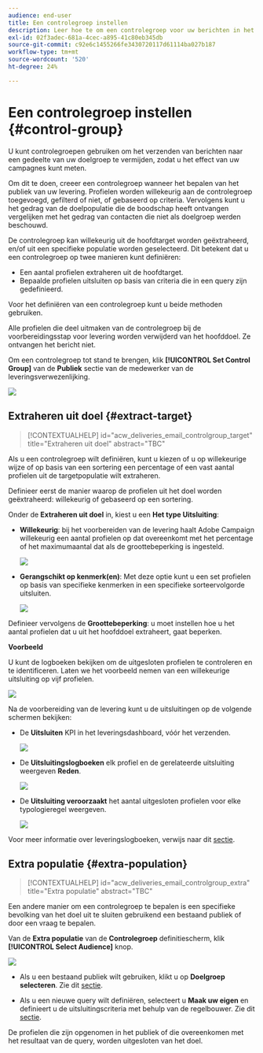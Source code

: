 ```yaml
---
audience: end-user
title: Een controlegroep instellen
description: Leer hoe te om een controlegroep voor uw berichten in het Web UI van de Campagne te plaatsen
exl-id: 02f3adec-681a-4cec-a895-41c80eb345db
source-git-commit: c92e6c1455266fe3430720117d61114ba027b187
workflow-type: tm+mt
source-wordcount: '520'
ht-degree: 24%

---
```


# Een controlegroep instellen {#control-group}

U kunt controlegroepen gebruiken om het verzenden van berichten naar een gedeelte van uw doelgroep te vermijden, zodat u het effect van uw campagnes kunt meten.

Om dit te doen, creeer een controlegroep wanneer het bepalen van het publiek van uw levering. Profielen worden willekeurig aan de controlegroep toegevoegd, gefilterd of niet, of gebaseerd op criteria. Vervolgens kunt u het gedrag van de doelpopulatie die de boodschap heeft ontvangen vergelijken met het gedrag van contacten die niet als doelgroep werden beschouwd.

De controlegroep kan willekeurig uit de hoofdtarget worden geëxtraheerd, en/of uit een specifieke populatie worden geselecteerd. Dit betekent dat u een controlegroep op twee manieren kunt definiëren:

* Een aantal profielen extraheren uit de hoofdtarget.
* Bepaalde profielen uitsluiten op basis van criteria die in een query zijn gedefinieerd.

Voor het definiëren van een controlegroep kunt u beide methoden gebruiken.

Alle profielen die deel uitmaken van de controlegroep bij de voorbereidingsstap voor levering worden verwijderd van het hoofddoel. Ze ontvangen het bericht niet.

Om een controlegroep tot stand te brengen, klik **[!UICONTROL Set Control Group]** van de **Publiek** sectie van de medewerker van de leveringsverwezenlijking.

![](assets/control-group1.png)

## Extraheren uit doel {#extract-target}

>[!CONTEXTUALHELP]
>id="acw_deliveries_email_controlgroup_target"
>title="Extraheren uit doel"
>abstract="TBC"

Als u een controlegroep wilt definiëren, kunt u kiezen of u op willekeurige wijze of op basis van een sortering een percentage of een vast aantal profielen uit de targetpopulatie wilt extraheren.

Definieer eerst de manier waarop de profielen uit het doel worden geëxtraheerd: willekeurig of gebaseerd op een sortering.

Onder de **Extraheren uit doel** in, kiest u een **Het type Uitsluiting**:

* **Willekeurig**: bij het voorbereiden van de levering haalt Adobe Campaign willekeurig een aantal profielen op dat overeenkomt met het percentage of het maximumaantal dat als de groottebeperking is ingesteld.

   ![](assets/control-group.png)

* **Gerangschikt op kenmerk(en)**: Met deze optie kunt u een set profielen op basis van specifieke kenmerken in een specifieke sorteervolgorde uitsluiten.

   ![](assets/control-group2.png)

Definieer vervolgens de **Groottebeperking**: u moet instellen hoe u het aantal profielen dat u uit het hoofddoel extraheert, gaat beperken.

**Voorbeeld**

U kunt de logboeken bekijken om de uitgesloten profielen te controleren en te identificeren. Laten we het voorbeeld nemen van een willekeurige uitsluiting op vijf profielen.

![](assets/control-group4.png)

Na de voorbereiding van de levering kunt u de uitsluitingen op de volgende schermen bekijken:

* De **Uitsluiten** KPI in het leveringsdashboard, vóór het verzenden.

   ![](assets/control-group5.png)

* De **Uitsluitingslogboeken** elk profiel en de gerelateerde uitsluiting weergeven **Reden**.

   ![](assets/control-group6.png)

* De **Uitsluiting veroorzaakt** het aantal uitgesloten profielen voor elke typologieregel weergeven.

   ![](assets/control-group7.png)

Voor meer informatie over leveringslogboeken, verwijs naar dit [sectie](../monitor/delivery-logs.md).

## Extra populatie {#extra-population}

>[!CONTEXTUALHELP]
>id="acw_deliveries_email_controlgroup_extra"
>title="Extra populatie"
>abstract="TBC"

Een andere manier om een controlegroep te bepalen is een specifieke bevolking van het doel uit te sluiten gebruikend een bestaand publiek of door een vraag te bepalen.

Van de **Extra populatie** van de **Controlegroep** definitiescherm, klik **[!UICONTROL Select Audience]** knop.

![](assets/control-group3.png)

* Als u een bestaand publiek wilt gebruiken, klikt u op **Doelgroep selecteren**. Zie dit [sectie](add-audience.md).

* Als u een nieuwe query wilt definiëren, selecteert u **Maak uw eigen** en definieert u de uitsluitingscriteria met behulp van de regelbouwer. Zie dit [sectie](segment-builder.md).

De profielen die zijn opgenomen in het publiek of die overeenkomen met het resultaat van de query, worden uitgesloten van het doel.